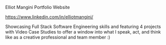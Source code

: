 Elliot Mangini Portfolio Website

https://www.linkedin.com/in/elliotmangini/

Showcasing Full Stack Software Engineering skills and featuring 4 projects with Video Case Studies to offer a window into what I speak, act, and think like as a creative professional and team member :)
